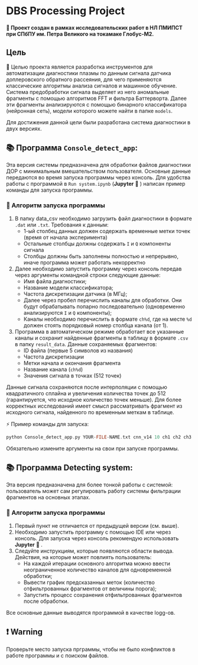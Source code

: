 # DBS Processing Project

#### 🌱 Проект создан в рамках исследовательских работ в НЛ ПМИПСТ при СПбПУ им. Петра Великого на токамаке Глобус-М2.

## Цель

🔭 Целью проекта является разработка инструментов для автоматизации диагностики плазмы по данным сигнала датчика доплеровского обратного рассеяния, для чего применяются классические алгоритмы анализа сигналов и машинное обучение.
Система предобработки сигнала выделяет из него аномальные фрагменты с помощью алгоритмов FFT и фильтра Баттерворта. 
Далее эти фрагменты анализируются с помощью бинарного классификатора (нейронная сеть), модели которого можете найти в папке ```models```.

Для достижения данной цели были разработана система диагностики в двух версиях.

## 📚 Программа ```Console_detect_app```:

Эта версия системы предназначена для обработки файлов диагностики ДОР с минимальным вмешательством пользователя.
Основные данные передаются во время запуска программы через консоль. 
Для удобства работы c программой в ```Run system.ipynb``` (**Jupyter** :notebook: ) написан пример команды для запуска программы.

### 📄 Алгоритм запуска программы

1. В папку data_csv необходимо загрузить файл диагностики в формате ```.dat``` или ```.txt```.
Требования к данным:
   * 1-ый столбец данных должен содержать временные метки точек (время от начала эксперимента)
   * Остальные столбцы должны содержать ```I``` и ```Q``` компоненты сигнала
   * Столбцы должны быть заполнены полностью и непрерывно, иначе программа может работать некорректно
2. Далее необходимо запустить программу через консоль передав через аргументы командной строки следующие данные:
   * Имя файла диагностики;
   * Название модели классификатора;
   * Частота дискретизации датчика (в МГц);
   * Далее через пробел перечислить каналы для обработки. Они будут обрабатывать попарно последовательно (одновременно анализируются ```I``` и ```Q``` компоненты);
   * Каналы необходимо перечислить в формате ```ch%d```, где на месте ```%d``` должен стоять порядковый номер столбца канала (от 1).
3. Программа в автоматическом режиме обработает все указанные каналы и сохранит найденные фрагменты в таблицу в формате ```.csv``` в папку ```result_data```.
Данные сохраняемых фрагментов:
   * ID файла (первые 5 символов из названия)
   * Частота дискретизации
   * Метки начала и окончания фрагмента
   * Название канала (```ch%d```)
   * Значения сигнала в точках (512 точек)

Данные сигнала сохраняются после интерполяции с помощью квадратичного сплайна и увеличения количества точек до 512 (гарантируется, что исходное количество точек меньше). 
Для более корректных исследований имеет смысл рассматривать фрагмент из исходного сигнала, найденного по временным меткам в таблице.

⚡ Пример команды для запуска:
```c
python Console_detect_app.py YOUR-FILE-NAME.txt cnn_v14 10 ch1 ch2 ch3 ch4 ch5 ch6 ch9 ch10 ch11 ch12
```
Обязательно измените аргументы на свои при запуске программы.

## 📚 Программа Detecting system:

Эта версия предназначена для более тонкой работы с системой: пользователь может сам регулировать работу системы фильтрации фрагментов на основных этапах.

### 📄 Алгоритм запуска программы

1. Первый пункт не отличается от предыдущей версии (см. выше).
2. Необходимо запустить программу с помощью IDE или через консоль. Для запуска через консоль рекомендую использовать **Jupyter** :notebook: .
3. Следуйте инструкциям, которые появляются области вывода. Действия, на которые может повлиять пользователь:
   * На каждой итерации основного алгоритма можно ввести неограниченное количество каналов для одновременной обработки;
   * Вывести график предсказанных меток (количество отфильтрованных фрагментов от величины порога);
   * Запустить процесс сохранения отфильтрованных фрагментов после обработки.

Все основные данные выводятся программой в качестве logg-ов.

## :exclamation: Warning
Проверьте место запуска прграммы, чтобы не было конфликтов в работе программы и с поиском файлов.
